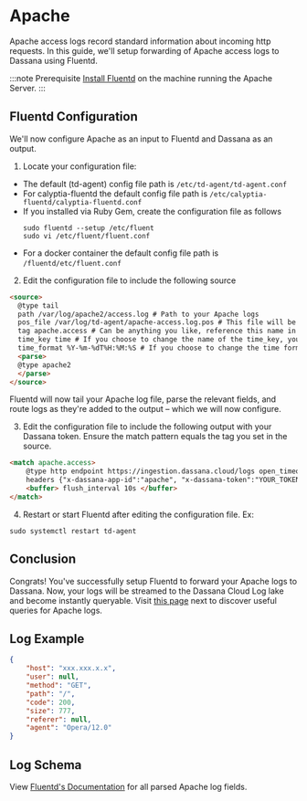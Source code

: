 # Apache

Apache access logs record standard information about incoming http requests. In this guide, we'll setup forwarding of Apache access logs to Dassana using Fluentd.

:::note Prerequisite
[Install Fluentd](https://docs.fluentd.org/installation) on the machine running the Apache Server.
:::

## Fluentd Configuration

We'll now configure Apache as an input to Fluentd and Dassana as an output.

1. Locate your configuration file:

-   The default (td-agent) config file path is `/etc/td-agent/td-agent.conf`
-   For calyptia-fluentd the default config file path is `/etc/calyptia-fluentd/calyptia-fluentd.conf`
-   If you installed via Ruby Gem, create the configuration file as follows
    ```shell
    sudo fluentd --setup /etc/fluent
    sudo vi /etc/fluent/fluent.conf
    ```
-   For a docker container the default config file path is `/fluentd/etc/fluent.conf`

2. Edit the configuration file to include the following source

```html
<source>
  @type tail
  path /var/log/apache2/access.log # Path to your Apache logs
  pos_file /var/log/td-agent/apache-access.log.pos # This file will be created to keep track of the file's inode and position in the file
  tag apache.access # Can be anything you like, reference this name in the output (discussed below)
  time_key time # If you choose to change the name of the time_key, you must configure this as a Dassana custom app
  time_format %Y-%m-%dT%H:%M:%S # If you choose to change the time format, you must configure this as a Dassana custom app
  <parse>
  @type apache2
  </parse>
</source>
```

Fluentd will now tail your Apache log file, parse the relevant fields, and route logs as they're added to the output – which we will now configure.

3. Edit the configuration file to include the following output with your Dassana token. Ensure the match pattern equals the tag you set in the source.

```html
<match apache.access>
	@type http endpoint https://ingestion.dassana.cloud/logs open_timeout 2
	headers {"x-dassana-app-id":"apache", "x-dassana-token":"YOUR_TOKEN_HERE"}
	<buffer> flush_interval 10s </buffer>
</match>
```

4. Restart or start Fluentd after editing the configuration file. Ex:

```shell
sudo systemctl restart td-agent
```

## Conclusion

Congrats! You've successfully setup Fluentd to forward your Apache logs to Dassana. Now, your logs will be streamed to the Dassana Cloud Log lake and become instantly queryable. Visit [this page](https://docs.dassana.io) next to discover useful queries for Apache logs.

## Log Example

```json
{
	"host": "xxx.xxx.x.x",
	"user": null,
	"method": "GET",
	"path": "/",
	"code": 200,
	"size": 777,
	"referer": null,
	"agent": "Opera/12.0"
}
```

## Log Schema

View [Fluentd's Documentation](https://docs.fluentd.org/parser/apache2#regexp-patterns) for all parsed Apache log fields.
